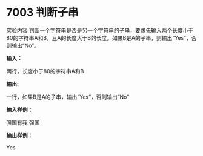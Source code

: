 # 7003 判断子串

实验内容
判断一个字符串是否是另一个字符串的子串，要求先输入两个长度小于80的字符串A和B，且A的长度大于B的长度。如果B是A的子串，则输出“Yes”，否则输出“No”。

**输入：**

两行，长度小于80的字符串A和B

**输出:**

一行，如果B是A的子串，输出“Yes”，否则输出“No”

**输入样例：**

强国有我
强国

**输出样例：**

Yes
